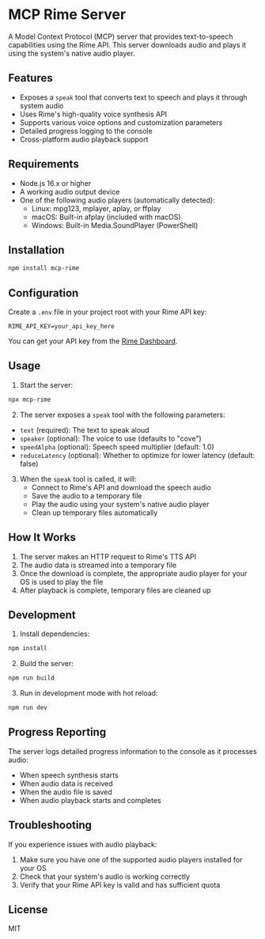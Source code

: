 # MCP Rime Server

A Model Context Protocol (MCP) server that provides text-to-speech capabilities using the Rime API. This server downloads audio and plays it using the system's native audio player.

## Features

- Exposes a `speak` tool that converts text to speech and plays it through system audio
- Uses Rime's high-quality voice synthesis API
- Supports various voice options and customization parameters
- Detailed progress logging to the console
- Cross-platform audio playback support

## Requirements

- Node.js 16.x or higher
- A working audio output device
- One of the following audio players (automatically detected):
  - Linux: mpg123, mplayer, aplay, or ffplay
  - macOS: Built-in afplay (included with macOS)
  - Windows: Built-in Media.SoundPlayer (PowerShell)

## Installation

```bash
npm install mcp-rime
```

## Configuration

Create a `.env` file in your project root with your Rime API key:

```
RIME_API_KEY=your_api_key_here
```

You can get your API key from the [Rime Dashboard](https://rime.ai/dashboard/tokens).

## Usage

1. Start the server:
```bash
npx mcp-rime
```

2. The server exposes a `speak` tool with the following parameters:

- `text` (required): The text to speak aloud
- `speaker` (optional): The voice to use (defaults to "cove")
- `speedAlpha` (optional): Speech speed multiplier (default: 1.0)
- `reduceLatency` (optional): Whether to optimize for lower latency (default: false)

3. When the `speak` tool is called, it will:
   - Connect to Rime's API and download the speech audio
   - Save the audio to a temporary file
   - Play the audio using your system's native audio player
   - Clean up temporary files automatically

## How It Works

1. The server makes an HTTP request to Rime's TTS API
2. The audio data is streamed into a temporary file
3. Once the download is complete, the appropriate audio player for your OS is used to play the file
4. After playback is complete, temporary files are cleaned up

## Development

1. Install dependencies:
```bash
npm install
```

2. Build the server:
```bash
npm run build
```

3. Run in development mode with hot reload:
```bash
npm run dev
```

## Progress Reporting

The server logs detailed progress information to the console as it processes audio:

- When speech synthesis starts
- When audio data is received
- When the audio file is saved
- When audio playback starts and completes

## Troubleshooting

If you experience issues with audio playback:

1. Make sure you have one of the supported audio players installed for your OS
2. Check that your system's audio is working correctly
3. Verify that your Rime API key is valid and has sufficient quota

## License

MIT